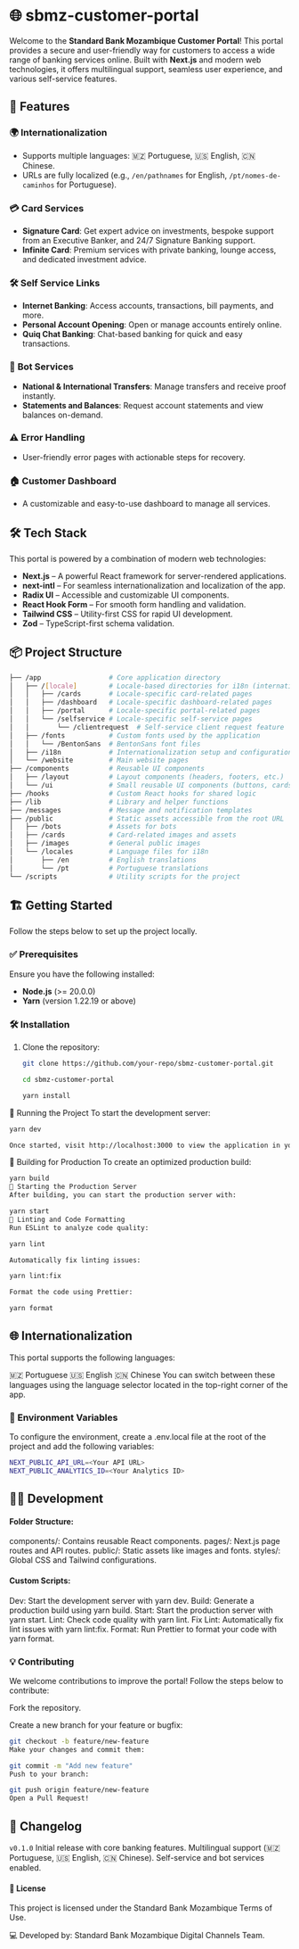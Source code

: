 # 🌐 sbmz-customer-portal

Welcome to the **Standard Bank Mozambique Customer Portal**! This portal provides a secure and user-friendly way for customers to access a wide range of banking services online. Built with **Next.js** and modern web technologies, it offers multilingual support, seamless user experience, and various self-service features.

## 🚀 Features

### 🌍 **Internationalization**

- Supports multiple languages: 🇲🇿 Portuguese, 🇺🇸 English, 🇨🇳 Chinese.
- URLs are fully localized (e.g., `/en/pathnames` for English, `/pt/nomes-de-caminhos` for Portuguese).

### 💳 **Card Services**

- **Signature Card**: Get expert advice on investments, bespoke support from an Executive Banker, and 24/7 Signature Banking support.
- **Infinite Card**: Premium services with private banking, lounge access, and dedicated investment advice.

### 🛠️ **Self Service Links**

- **Internet Banking**: Access accounts, transactions, bill payments, and more.
- **Personal Account Opening**: Open or manage accounts entirely online.
- **Quiq Chat Banking**: Chat-based banking for quick and easy transactions.

### 🤖 **Bot Services**

- **National & International Transfers**: Manage transfers and receive proof instantly.
- **Statements and Balances**: Request account statements and view balances on-demand.

### ⚠️ **Error Handling**

- User-friendly error pages with actionable steps for recovery.

### 🏠 **Customer Dashboard**

- A customizable and easy-to-use dashboard to manage all services.

## 🛠️ **Tech Stack**

This portal is powered by a combination of modern web technologies:

- **Next.js** – A powerful React framework for server-rendered applications.
- **next-intl** – For seamless internationalization and localization of the app.
- **Radix UI** – Accessible and customizable UI components.
- **React Hook Form** – For smooth form handling and validation.
- **Tailwind CSS** – Utility-first CSS for rapid UI development.
- **Zod** – TypeScript-first schema validation.

## 📦 **Project Structure**

```bash
├── /app                 # Core application directory
│   ├── /[locale]        # Locale-based directories for i18n (internationalization)
│   │   ├── /cards       # Locale-specific card-related pages
│   │   ├── /dashboard   # Locale-specific dashboard-related pages
│   │   ├── /portal      # Locale-specific portal-related pages
│   │   └── /selfservice # Locale-specific self-service pages
│   │       └── /clientrequest  # Self-service client request feature
│   ├── /fonts           # Custom fonts used by the application
│   │   └── /BentonSans  # BentonSans font files
│   ├── /i18n            # Internationalization setup and configuration
│   └── /website         # Main website pages
├── /components          # Reusable UI components
│   ├── /layout          # Layout components (headers, footers, etc.)
│   └── /ui              # Small reusable UI components (buttons, cards)
├── /hooks               # Custom React hooks for shared logic
├── /lib                 # Library and helper functions
├── /messages            # Message and notification templates
├── /public              # Static assets accessible from the root URL
│   ├── /bots            # Assets for bots
│   ├── /cards           # Card-related images and assets
│   ├── /images          # General public images
│   └── /locales         # Language files for i18n
│       ├── /en          # English translations
│       └── /pt          # Portuguese translations
└── /scripts             # Utility scripts for the project

```

## 🏗️ Getting Started

Follow the steps below to set up the project locally.

### ✅ Prerequisites

Ensure you have the following installed:

- **Node.js** (>= 20.0.0)
- **Yarn** (version 1.22.19 or above)

### 🛠️ Installation

1. Clone the repository:

   ```bash
   git clone https://github.com/your-repo/sbmz-customer-portal.git

   cd sbmz-customer-portal

   yarn install
   ```

🚀 Running the Project
To start the development server:

```bash
yarn dev

Once started, visit http://localhost:3000 to view the application in your browser.
```

🔨 Building for Production
To create an optimized production build:

```bash
yarn build
🎯 Starting the Production Server
After building, you can start the production server with:
```

```bash
yarn start
🧹 Linting and Code Formatting
Run ESLint to analyze code quality:
```

```bash
yarn lint

Automatically fix linting issues:
```

```bash
yarn lint:fix

```

```bash
Format the code using Prettier:

yarn format
```

## 🌐 Internationalization

This portal supports the following languages:

🇲🇿 Portuguese
🇺🇸 English
🇨🇳 Chinese
You can switch between these languages using the language selector located in the top-right corner of the app.

### 🔧 Environment Variables

To configure the environment, create a .env.local file at the root of the project and add the following variables:

```bash
NEXT_PUBLIC_API_URL=<Your API URL>
NEXT_PUBLIC_ANALYTICS_ID=<Your Analytics ID>
```

## 🧑‍💻 Development

#### Folder Structure:

components/: Contains reusable React components.
pages/: Next.js page routes and API routes.
public/: Static assets like images and fonts.
styles/: Global CSS and Tailwind configurations.

#### Custom Scripts:

Dev: Start the development server with yarn dev.
Build: Generate a production build using yarn build.
Start: Start the production server with yarn start.
Lint: Check code quality with yarn lint.
Fix Lint: Automatically fix lint issues with yarn lint:fix.
Format: Run Prettier to format your code with yarn format.

### 💡 Contributing

We welcome contributions to improve the portal! Follow the steps below to contribute:

Fork the repository.

Create a new branch for your feature or bugfix:

```bash
git checkout -b feature/new-feature
Make your changes and commit them:
```

```bash
git commit -m "Add new feature"
Push to your branch:
```

```bash
git push origin feature/new-feature
Open a Pull Request!
```

## 📝 Changelog

`v0.1.0`
Initial release with core banking features.
Multilingual support (🇲🇿 Portuguese, 🇺🇸 English, 🇨🇳 Chinese).
Self-service and bot services enabled.

#### 📄 License

This project is licensed under the Standard Bank Mozambique Terms of Use.

💻 Developed by: Standard Bank Mozambique Digital Channels Team.
